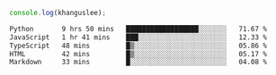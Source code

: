 ```js
console.log(khanguslee);
```

<!--START_SECTION:waka-->

```txt
Python       9 hrs 50 mins   ██████████████████░░░░░░░   71.67 %
JavaScript   1 hr 41 mins    ███░░░░░░░░░░░░░░░░░░░░░░   12.33 %
TypeScript   48 mins         █▒░░░░░░░░░░░░░░░░░░░░░░░   05.86 %
HTML         42 mins         █▒░░░░░░░░░░░░░░░░░░░░░░░   05.17 %
Markdown     33 mins         █░░░░░░░░░░░░░░░░░░░░░░░░   04.08 %
```

<!--END_SECTION:waka-->

<!--
**khanguslee/khanguslee** is a ✨ _special_ ✨ repository because its `README.md` (this file) appears on your GitHub profile.

Here are some ideas to get you started:

- 🔭 I’m currently working on ...
- 🌱 I’m currently learning ...
- 👯 I’m looking to collaborate on ...
- 🤔 I’m looking for help with ...
- 💬 Ask me about ...
- 📫 How to reach me: ...
- 😄 Pronouns: ...
- ⚡ Fun fact: ...
-->
